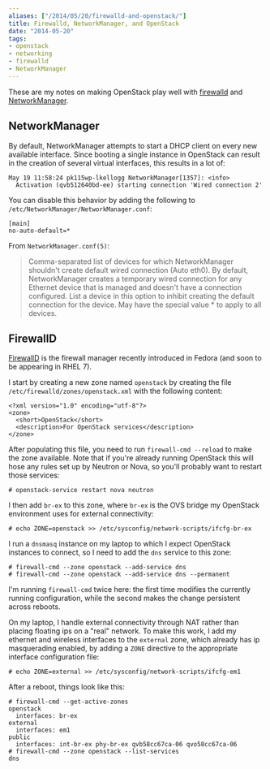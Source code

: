 ```yaml
---
aliases: ["/2014/05/20/firewalld-and-openstack/"]
title: Firewalld, NetworkManager, and OpenStack
date: "2014-05-20"
tags:
- openstack
- networking
- firewalld
- NetworkManager
---
```


These are my notes on making OpenStack play well with [firewalld][]
and [NetworkManager][].

NetworkManager
--------------

By default, NetworkManager attempts to start a DHCP client on every
new available interface.  Since booting a single instance in OpenStack
can result in the creation of several virtual interfaces, this results
in a lot of:

    May 19 11:58:24 pk115wp-lkellogg NetworkManager[1357]: <info>
      Activation (qvb512640bd-ee) starting connection 'Wired connection 2'

You can disable this behavior by adding the following to
`/etc/NetworkManager/NetworkManager.conf`:

    [main]
    no-auto-default=*

From `NetworkManager.conf(5)`:

>  Comma-separated list of devices for which NetworkManager shouldn't
>  create default wired connection (Auto eth0). By default,
>  NetworkManager creates a temporary wired connection for any
>  Ethernet device that is managed and doesn't have a connection
>  configured. List a device in this option to inhibit creating the
>  default connection for the device. May have the special value * to
>  apply to all devices.

FirewallD
---------

[FirewallD][] is the firewall manager recently introduced in Fedora
(and soon to be appearing in RHEL 7).

I start by creating a new zone named `openstack` by creating the file
`/etc/firewalld/zones/openstack.xml` with the following content:

    <?xml version="1.0" encoding="utf-8"?>
    <zone>
      <short>OpenStack</short>
      <description>For OpenStack services</description>
    </zone>

After populating this file, you need to run `firewall-cmd --reload`
to make the zone available.  Note that if you're already running
OpenStack this will hose any rules set up by Neutron or Nova, so
you'll probably want to restart those services:

    # openstack-service restart nova neutron

I then add `br-ex` to this zone, where `br-ex` is the OVS bridge my
OpenStack environment uses for external connectivity:

    # echo ZONE=openstack >> /etc/sysconfig/network-scripts/ifcfg-br-ex

I run a `dnsmasq` instance on my laptop to which I expect OpenStack
instances to connect, so I need to add the `dns` service to this zone:

    # firewall-cmd --zone openstack --add-service dns
    # firewall-cmd --zone openstack --add-service dns --permanent

I'm running `firewall-cmd` twice here: the first time modifies the
currently running configuration, while the second makes the change
persistent across reboots.

On my laptop, I handle external connectivity through NAT rather than
placing floating ips on a "real" network.  To make this work, I add my
ethernet and wireless interfaces to the `external` zone, which already
has ip masquerading enabled, by adding a `ZONE` directive to the
appropriate interface configuration file:

    # echo ZONE=external >> /etc/sysconfig/network-scripts/ifcfg-em1

After a reboot, things look like this:

    # firewall-cmd --get-active-zones
    openstack
      interfaces: br-ex
    external
      interfaces: em1
    public
      interfaces: int-br-ex phy-br-ex qvb58cc67ca-06 qvo58cc67ca-06
    # firewall-cmd --zone openstack --list-services
    dns

[firewalld]: https://fedoraproject.org/wiki/FirewallD
[networkmanager]: https://wiki.gnome.org/Projects/NetworkManager

